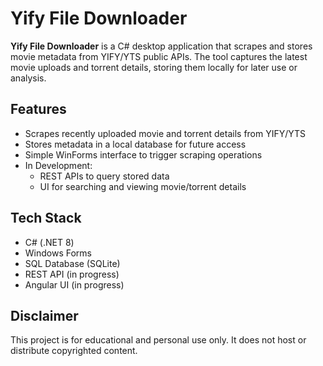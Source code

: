 # Yify File Downloader

**Yify File Downloader** is a C# desktop application that scrapes and stores movie metadata from YIFY/YTS public APIs. The tool captures the latest movie uploads and torrent details, storing them locally for later use or analysis.

## Features

- Scrapes recently uploaded movie and torrent details from YIFY/YTS
- Stores metadata in a local database for future access
- Simple WinForms interface to trigger scraping operations
- In Development:
  - REST APIs to query stored data
  - UI for searching and viewing movie/torrent details

## Tech Stack

- C# (.NET 8)
- Windows Forms
- SQL Database (SQLite)
- REST API (in progress)
- Angular UI (in progress)

## Disclaimer

This project is for educational and personal use only. It does not host or distribute copyrighted content.
